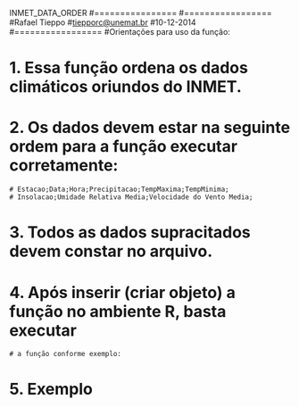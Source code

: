 INMET_DATA_ORDER
#================
#=================
                 #Rafael Tieppo
                 #tiepporc@unemat.br
                 #10-12-2014
#=================
#Orientações para uso da função:
# 1. Essa função ordena os dados climáticos oriundos do INMET.
# 2. Os dados devem estar na seguinte ordem para a função executar corretamente:
    # Estacao;Data;Hora;Precipitacao;TempMaxima;TempMinima;
    # Insolacao;Umidade Relativa Media;Velocidade do Vento Media;
# 3. Todos as dados supracitados devem constar no arquivo.
# 4. Após inserir (criar objeto) a função no ambiente R, basta executar
    # a função conforme exemplo:
# 5. Exemplo

